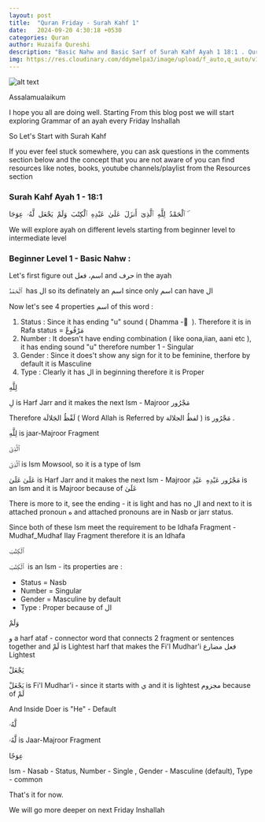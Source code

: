 ```yaml
---
layout: post
title:  "Quran Friday - Surah Kahf 1"
date:   2024-09-20 4:30:18 +0530
categories: Quran
author: Huzaifa Qureshi
description: "Basic Nahw and Basic Sarf of Surah Kahf Ayah 1 18:1 . Quran Friday"
img: https://res.cloudinary.com/ddymelpa3/image/upload/f_auto,q_auto/v1/Quran%20Friday/bn7c1bivdjqvekmrqkob
---
```


![alt text](https://res.cloudinary.com/ddymelpa3/image/upload/f_auto,q_auto/v1/Quran%20Friday/bn7c1bivdjqvekmrqkob)

Assalamualaikum

I hope you all are doing well. Starting From this blog post we will start exploring Grammar of an ayah every Friday Inshallah

So Let's Start with Surah Kahf 

If you ever feel stuck somewhere, you can ask questions in the comments section below and the concept that you are not aware of you can find resources like
notes, books, youtube channels/playlist from the Resources section

### Surah Kahf Ayah 1 - 18:1


 ٱلْحَمْدُ   لِلَّهِ   ٱلَّذِىٓ   أَنزَلَ   عَلَىٰ   عَبْدِهِ   ٱلْكِتَٰبَ   وَلَمْ   يَجْعَل   لَّهُۥ   عِوَجَا  ۜ   


We will explore ayah on different levels starting from beginner level to intermediate level

### Beginner Level 1 - Basic Nahw : 

Let's first figure out اسم، فعل and حرف
in the ayah

<span class="hl xl">
ٱلْحَمْدُ 
</span>
has ال so its definately an اسم since only اسم can have ال

Now let's see 4 properties اسم of this word :

1. Status : Since it has ending "u" sound ( Dhamma -  ُ ). Therefore it is in Rafa status = مَرْفُوعٌ
2. Number : It doesn't have ending combination ( like oona,iian, aani etc ), it has ending sound "u" therefore number 1 - Singular
3. Gender : Since it does't show any sign for it to be feminine, therfore by default it is Masculine
4. Type : Clearly it has ال in beginning therefore it is Proper


<span class="hl xl">
لِلَّهِ 
</span>

لِ is Harf Jarr and it makes the next Ism - Majroor مَجْرُور 

Therefore لَفْظُ الجَلالَة ( Word Allah is Referred by لفظُ الجلالة  ) is مَجْرُور .

لِلَّهِ is jaar-Majroor Fragment 


<span class="hl xl">
    ٱلَّذِىٓ 
</span>

ٱلَّذِىٓ is Ism Mowsool, so it is a type of Ism


<span class="hl xl">
     عَلَىٰ
</span>
 عَلَىٰ is Harf Jarr and it makes the next Ism - Majroor مَجْرُور 


<span class="hl xl">
عَبْدِهِ 
</span>
 عَبْدِ is an Ism and it is Majroor because of  عَلَىٰ 

There is more to it, see the ending - it is light and has no ال and next to it is attached pronoun ه and attached pronouns are in Nasb or jarr status.

Since both of these Ism meet the requirement to be Idhafa Fragment - Mudhaf_Mudhaf Ilay Fragment therefore it is an Idhafa

<span class="hl xl">
ٱلْكِتَٰبَ 
</span>

ٱلْكِتَٰبَ  is an Ism - its properties are : 

- Status = Nasb
- Number = Singular 
- Gender = Masculine by default
- Type : Proper because of ال

<span class="hl xl">
    وَلَمْ 
</span>

و a harf ataf - connector word that connects 2 fragment or sentences together
and لَمْ is Lightest harf that makes the Fi'l Mudhar'i فعل مضارع Lightest


<span class="hl xl">
ْيَجْعَل 
</span>

ْيَجْعَل is Fi'l Mudhar'i - since it starts with ي and it is lightest مجزوم because of لَمْ

And Inside Doer is "He" - Default


<span class="hl xl">
لَّهُۥ
</span>

لَّهُۥ is Jaar-Majroor Fragment 


<span class="hl xl">
عِوَجًا
</span>

Ism - Nasab - Status, Number - Single , Gender - Masculine (default), Type - common


That's it for now.

We will go more deeper on next Friday Inshallah
